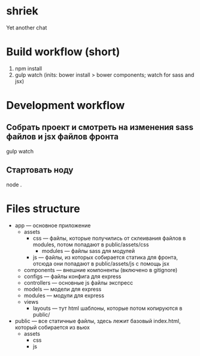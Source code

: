 # shriek
Yet another chat

# Build workflow (short)
1. npm install
2. gulp watch (inits: bower install > bower components; watch for sass and jsx)

# Development workflow

## Собрать проект и смотреть на изменения sass файлов и jsx файлов фронта
gulp watch

## Стартовать ноду
node .

# Files structure
* app — основное приложение
  * assets
    * css — файлы, которые получились от склеивания файлов в modules, потом попадают в public/assets/css
      * modules — файлы sass для модулей
    * js — файлы, из которых собирается статика для фронта, отсюда они попадают в public/assets/js с помощь jsx
  * components — внешние компоненты (включено в gitignore)
  * configs — файлы конфига для express
  * controllers — основные js файлы экспресс
  * models — модели для express
  * modules — модули для express
  * views
    * layouts — тут html шаблоны, которые потом копируются в public/
* public — все статичные файлы, здесь лежит базовый index.html, который собирается из вьюх
  * assets
    * css
    * js

